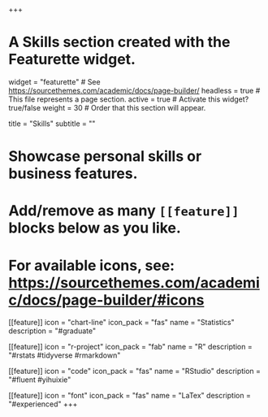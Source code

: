 +++
# A Skills section created with the Featurette widget.
widget = "featurette"  # See https://sourcethemes.com/academic/docs/page-builder/
headless = true  # This file represents a page section.
active = true  # Activate this widget? true/false
weight = 30  # Order that this section will appear.

title = "Skills"
subtitle = ""

# Showcase personal skills or business features.
# 
# Add/remove as many `[[feature]]` blocks below as you like.
# 
# For available icons, see: https://sourcethemes.com/academic/docs/page-builder/#icons

[[feature]]
  icon = "chart-line"
  icon_pack = "fas"
  name = "Statistics"
  description = "#graduate"  

[[feature]]
  icon = "r-project"
  icon_pack = "fab"
  name = "R"
  description = "#rstats #tidyverse #rmarkdown"

[[feature]]
  icon = "code"
  icon_pack = "fas"
  name = "RStudio"
  description = "#fluent #yihuixie"

[[feature]]
  icon = "font"
  icon_pack = "fas"
  name = "LaTex"
  description = "#experienced" 
+++